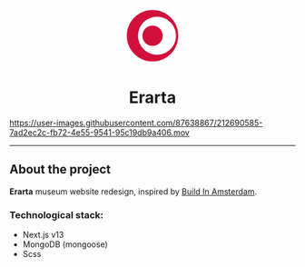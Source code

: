
<p align="center">
    <img width="100" src="./src/public/static/android-chrome-512x512.png" alt="Erarta logo">
</p>
<h1 align="center">Erarta</h1>

https://user-images.githubusercontent.com/87638867/212690585-7ad2ec2c-fb72-4e55-9541-95c19db9a406.mov

---

## About the project

**Erarta** museum website redesign, inspired by [Build In Amsterdam](https://www.buildinamsterdam.com).

### Technological stack:

- Next.js v13
- MongoDB (mongoose)
- Scss
